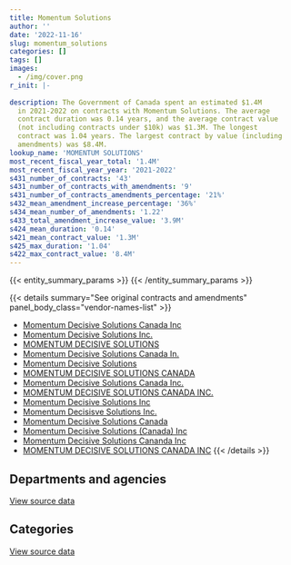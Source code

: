 ```yaml
---
title: Momentum Solutions
author: ''
date: '2022-11-16'
slug: momentum_solutions
categories: []
tags: []
images:
  - /img/cover.png
r_init: |-
  
description: The Government of Canada spent an estimated $1.4M
  in 2021-2022 on contracts with Momentum Solutions. The average
  contract duration was 0.14 years, and the average contract value
  (not including contracts under $10k) was $1.3M. The longest
  contract was 1.04 years. The largest contract by value (including
  amendments) was $8.4M.
lookup_name: 'MOMENTUM SOLUTIONS'
most_recent_fiscal_year_total: '1.4M'
most_recent_fiscal_year_year: '2021-2022'
s431_number_of_contracts: '43'
s431_number_of_contracts_with_amendments: '9'
s431_number_of_contracts_amendments_percentage: '21%'
s432_mean_amendment_increase_percentage: '36%'
s434_mean_number_of_amendments: '1.22'
s433_total_amendment_increase_value: '3.9M'
s424_mean_duration: '0.14'
s421_mean_contract_value: '1.3M'
s425_max_duration: '1.04'
s422_max_contract_value: '8.4M'
---
```


<script src="/rmarkdown-libs/htmlwidgets/htmlwidgets.js"></script>
<link href="/rmarkdown-libs/datatables-css/datatables-crosstalk.css" rel="stylesheet" />
<script src="/rmarkdown-libs/datatables-binding/datatables.js"></script>
<script src="/rmarkdown-libs/jquery/jquery-3.6.0.min.js"></script>
<link href="/rmarkdown-libs/dt-core-bootstrap/css/dataTables.bootstrap.min.css" rel="stylesheet" />
<link href="/rmarkdown-libs/dt-core-bootstrap/css/dataTables.bootstrap.extra.css" rel="stylesheet" />
<script src="/rmarkdown-libs/dt-core-bootstrap/js/jquery.dataTables.min.js"></script>
<script src="/rmarkdown-libs/dt-core-bootstrap/js/dataTables.bootstrap.min.js"></script>
<link href="/rmarkdown-libs/crosstalk/css/crosstalk.min.css" rel="stylesheet" />
<script src="/rmarkdown-libs/crosstalk/js/crosstalk.min.js"></script>
<script src="/rmarkdown-libs/htmlwidgets/htmlwidgets.js"></script>
<link href="/rmarkdown-libs/datatables-css/datatables-crosstalk.css" rel="stylesheet" />
<script src="/rmarkdown-libs/datatables-binding/datatables.js"></script>
<script src="/rmarkdown-libs/jquery/jquery-3.6.0.min.js"></script>
<link href="/rmarkdown-libs/dt-core-bootstrap/css/dataTables.bootstrap.min.css" rel="stylesheet" />
<link href="/rmarkdown-libs/dt-core-bootstrap/css/dataTables.bootstrap.extra.css" rel="stylesheet" />
<script src="/rmarkdown-libs/dt-core-bootstrap/js/jquery.dataTables.min.js"></script>
<script src="/rmarkdown-libs/dt-core-bootstrap/js/dataTables.bootstrap.min.js"></script>
<link href="/rmarkdown-libs/crosstalk/css/crosstalk.min.css" rel="stylesheet" />
<script src="/rmarkdown-libs/crosstalk/js/crosstalk.min.js"></script>

{{< entity_summary_params >}}
{{< /entity_summary_params >}}

{{< details summary="See original contracts and amendments" panel_body_class="vendor-names-list" >}}
- [Momentum Decisive Solutions Canada Inc](https://search.open.canada.ca/en/ct/?sort=contract_value_f%20desc&page=1&search_text=%22Momentum%20Decisive%20Solutions%20Canada%20Inc%22)
- [Momentum Decisive Solutions Inc.](https://search.open.canada.ca/en/ct/?sort=contract_value_f%20desc&page=1&search_text=%22Momentum%20Decisive%20Solutions%20Inc.%22)
- [MOMENTUM DECISIVE SOLUTIONS](https://search.open.canada.ca/en/ct/?sort=contract_value_f%20desc&page=1&search_text=%22MOMENTUM%20DECISIVE%20SOLUTIONS%22)
- [Momentum Decisive Solutions Canada In.](https://search.open.canada.ca/en/ct/?sort=contract_value_f%20desc&page=1&search_text=%22Momentum%20Decisive%20Solutions%20Canada%20In.%22)
- [Momentum Decisive Solutions](https://search.open.canada.ca/en/ct/?sort=contract_value_f%20desc&page=1&search_text=%22Momentum%20Decisive%20Solutions%22)
- [MOMENTUM DECISIVE SOLUTIONS CANADA](https://search.open.canada.ca/en/ct/?sort=contract_value_f%20desc&page=1&search_text=%22MOMENTUM%20DECISIVE%20SOLUTIONS%20CANADA%22)
- [Momentum Decisive Solutions Canada Inc.](https://search.open.canada.ca/en/ct/?sort=contract_value_f%20desc&page=1&search_text=%22Momentum%20Decisive%20Solutions%20Canada%20Inc.%22)
- [MOMENTUM DECISIVE SOLUTIONS CANADA INC.](https://search.open.canada.ca/en/ct/?sort=contract_value_f%20desc&page=1&search_text=%22MOMENTUM%20DECISIVE%20SOLUTIONS%20CANADA%20INC.%22)
- [Momentum Decisive Solutions Inc](https://search.open.canada.ca/en/ct/?sort=contract_value_f%20desc&page=1&search_text=%22Momentum%20Decisive%20Solutions%20Inc%22)
- [Momentum Decisisve Solutions Inc.](https://search.open.canada.ca/en/ct/?sort=contract_value_f%20desc&page=1&search_text=%22Momentum%20Decisisve%20Solutions%20Inc.%22)
- [Momentum Decisive Solutions Canada](https://search.open.canada.ca/en/ct/?sort=contract_value_f%20desc&page=1&search_text=%22Momentum%20Decisive%20Solutions%20Canada%22)
- [Momentum Decisive Solutions (Canada) Inc](https://search.open.canada.ca/en/ct/?sort=contract_value_f%20desc&page=1&search_text=%22Momentum%20Decisive%20Solutions%20%28Canada%29%20Inc%22)
- [Momentum Decisive Solutions Cananda Inc](https://search.open.canada.ca/en/ct/?sort=contract_value_f%20desc&page=1&search_text=%22Momentum%20Decisive%20Solutions%20Cananda%20Inc%22)
- [MOMENTUM DECISIVE SOLUTIONS CANADA INC](https://search.open.canada.ca/en/ct/?sort=contract_value_f%20desc&page=1&search_text=%22MOMENTUM%20DECISIVE%20SOLUTIONS%20CANADA%20INC%22)
{{< /details >}}

## Departments and agencies

<div id="htmlwidget-1" style="width:100%;height:auto;" class="datatables html-widget"></div>
<script type="application/json" data-for="htmlwidget-1">{"x":{"style":"bootstrap","filter":"none","vertical":false,"data":[["<a href=\"/departments/dfatd-maecd/\">Global Affairs Canada<\/a>","<a href=\"/departments/dnd-mdn/\">National Defence<\/a>"],[null,32352758.02],[4262250.45,5832182.02],[283569.55,837240],[null,1359154.93]],"container":"<table class=\"table table-striped table-hover row-border order-column display\">\n  <thead>\n    <tr>\n      <th>Department<\/th>\n      <th>2018-2019<\/th>\n      <th>2019-2020<\/th>\n      <th>2020-2021<\/th>\n      <th>2021-2022<\/th>\n    <\/tr>\n  <\/thead>\n<\/table>","options":{"order":[[4,"desc"]],"pageLength":10,"autoWidth":true,"columnDefs":[{"targets":1,"render":"function(data, type, row, meta) {\n    return type !== 'display' ? data : DTWidget.formatCurrency(data, \"$\", 2, 3, \",\", \".\", true, null);\n  }"},{"targets":2,"render":"function(data, type, row, meta) {\n    return type !== 'display' ? data : DTWidget.formatCurrency(data, \"$\", 2, 3, \",\", \".\", true, null);\n  }"},{"targets":3,"render":"function(data, type, row, meta) {\n    return type !== 'display' ? data : DTWidget.formatCurrency(data, \"$\", 2, 3, \",\", \".\", true, null);\n  }"},{"targets":4,"render":"function(data, type, row, meta) {\n    return type !== 'display' ? data : DTWidget.formatCurrency(data, \"$\", 2, 3, \",\", \".\", true, null);\n  }"},{"width":"16%","targets":[1,2,3,4]},{"className":"dt-right","targets":[1,2,3,4]}],"orderClasses":false}},"evals":["options.columnDefs.0.render","options.columnDefs.1.render","options.columnDefs.2.render","options.columnDefs.3.render"],"jsHooks":[]}</script>
<p class="text-right">
<a href="https://github.com/GoC-Spending/contracts-data/tree/main/data/out/vendors/momentum_solutions/summary_by_fiscal_year_by_department.csv" class="source-data-link btn btn-link">View source data</a>
</p>

## Categories

<div id="htmlwidget-2" style="width:100%;height:auto;" class="datatables html-widget"></div>
<script type="application/json" data-for="htmlwidget-2">{"x":{"style":"bootstrap","filter":"none","vertical":false,"data":[["<a href=\"/categories/defence/\">Defence<\/a>","<a href=\"/categories/medical/\">Medical<\/a>","<a href=\"/categories/travel/\">Travel<\/a>"],[32352758.02,null,null],[5832182.02,12430.45,4249820],[837240,283569.55,null],[1359154.93,null,null]],"container":"<table class=\"table table-striped table-hover row-border order-column display\">\n  <thead>\n    <tr>\n      <th>Category<\/th>\n      <th>2018-2019<\/th>\n      <th>2019-2020<\/th>\n      <th>2020-2021<\/th>\n      <th>2021-2022<\/th>\n    <\/tr>\n  <\/thead>\n<\/table>","options":{"order":[[4,"desc"]],"dom":"t","pageLength":30,"autoWidth":true,"columnDefs":[{"targets":1,"render":"function(data, type, row, meta) {\n    return type !== 'display' ? data : DTWidget.formatCurrency(data, \"$\", 2, 3, \",\", \".\", true, null);\n  }"},{"targets":2,"render":"function(data, type, row, meta) {\n    return type !== 'display' ? data : DTWidget.formatCurrency(data, \"$\", 2, 3, \",\", \".\", true, null);\n  }"},{"targets":3,"render":"function(data, type, row, meta) {\n    return type !== 'display' ? data : DTWidget.formatCurrency(data, \"$\", 2, 3, \",\", \".\", true, null);\n  }"},{"targets":4,"render":"function(data, type, row, meta) {\n    return type !== 'display' ? data : DTWidget.formatCurrency(data, \"$\", 2, 3, \",\", \".\", true, null);\n  }"},{"width":"16%","targets":[1,2,3,4]},{"className":"dt-right","targets":[1,2,3,4]}],"orderClasses":false,"lengthMenu":[10,25,30,50,100]}},"evals":["options.columnDefs.0.render","options.columnDefs.1.render","options.columnDefs.2.render","options.columnDefs.3.render"],"jsHooks":[]}</script>
<p class="text-right">
<a href="https://github.com/GoC-Spending/contracts-data/tree/main/data/out/vendors/momentum_solutions/summary_by_fiscal_year_by_category.csv" class="source-data-link btn btn-link">View source data</a>
</p>
